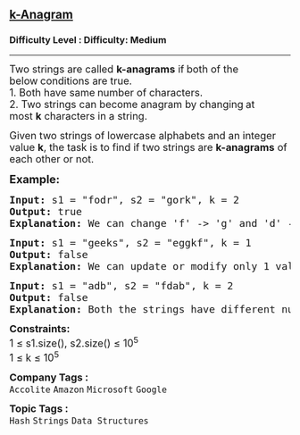 <h2><a href="https://www.geeksforgeeks.org/problems/check-if-two-strings-are-k-anagrams-or-not/0">k-Anagram</a></h2><h3>Difficulty Level : Difficulty: Medium</h3><hr><div class="problems_problem_content__Xm_eO"><p><span style="font-size: 18px;">Two strings are called&nbsp;<strong>k-anagrams</strong>&nbsp;if<strong>&nbsp;</strong>both of the below<strong>&nbsp;</strong>conditions are true.<br>1. Both have same<strong>&nbsp;</strong>number of characters.<br>2. Two strings can become anagram by changing<strong>&nbsp;</strong>at most&nbsp;<strong>k</strong>&nbsp;characters in a string.</span></p>
<p><span style="font-size: 18px;">Given two strings of lowercase alphabets and an integer value <strong>k</strong>,&nbsp;</span><span style="font-size: 18px;">the task is to find if two strings are&nbsp;<strong>k-anagrams</strong>&nbsp;of each other or not.</span></p>
<p><span style="font-size: 20px;"><strong>Example:</strong></span></p>
<pre><span style="font-size: 18px;"><strong>Input: </strong>s1 = "fodr</span><span style="font-size: 18px;">", s2 = "gork", k = 2</span>
<span style="font-size: 18px;"><strong>Output: </strong>true</span>
<span style="font-size: 18px;"><strong>Explanation: </strong>We can change 'f' -&gt; 'g' and 'd' -&gt; 'k' in <strong>s1</strong>.</span></pre>
<pre><span style="font-size: 18px;"><strong>Input: </strong>s1 = "geeks</span><span style="font-size: 18px;">", s2 = "eggkf", k = 1</span>
<span style="font-size: 18px;"><strong>Output: </strong>false</span>
<span style="font-size: 18px;"><strong>Explanation: </strong></span><span style="font-size: 18px;">We can update or modify only 1 value but there is a need of modifying 2 characters i.e. 'g' and 'f' in <strong>s2</strong>.</span></pre>
<pre><span style="font-size: 18px;"><strong>Input: </strong>s1 = "adb</span><span style="font-size: 18px;">", s2 = "fdab", k = 2</span>
<span style="font-size: 18px;"><strong>Output: </strong>false</span>
<span style="font-size: 18px;"><strong>Explanation: </strong>Both the strings have different numbers of characters.</span></pre>
<p><span style="font-size: 18px;"><strong>Constraints:</strong><br>1 ≤ s1.size(), s2.size() ≤ 10<sup>5</sup><br>1 ≤ k ≤ 10<sup>5</sup></span></p></div><p><span style=font-size:18px><strong>Company Tags : </strong><br><code>Accolite</code>&nbsp;<code>Amazon</code>&nbsp;<code>Microsoft</code>&nbsp;<code>Google</code>&nbsp;<br><p><span style=font-size:18px><strong>Topic Tags : </strong><br><code>Hash</code>&nbsp;<code>Strings</code>&nbsp;<code>Data Structures</code>&nbsp;